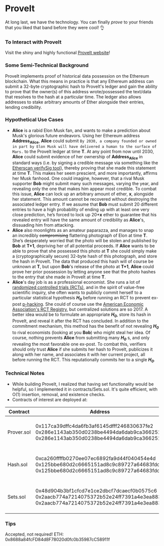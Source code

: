 # ProveIt

At long last, we have the technology. You can finally _prove_ to your friends that you liked that band before they were cool! :ok_hand:

### To Interact with ProveIt
Visit the shiny and highly functional [ProveIt website](https://noahzinsmeister.github.io/ProveIt/)!

### Some Semi-Technical Background
ProveIt implements proof of historical data possession on the Ethereum blockchain. What this means in practice is that any Ethereum address can submit a 32-byte cryptographic hash to ProveIt's ledger and gain the ability to prove that the owner(s) of this address wrote/possessed the text/data that resolves to the hash at a particular time. The ledger also allows addresses to stake arbitrary amounts of Ether alongside their entries, lending credibility.

### Hypothetical Use Cases
* __Alice__ is a rabid Elon Musk fan, and wants to make a prediction about Musk's glorious future endeavors. Using her Ethereum address __Address<sub>Alice</sub>__, __Alice__ could submit ```By 2030, a company founded or owned in part by Elon Musk will have delivered a human to the surface of Mars.``` to the ProveIt ledger at time __T__. At any point from now until 2030, __Alice__ could submit evidence of her ownership of __Address<sub>Alice</sub>__ in standard ways (i.e. by signing a credible message via something like the [Etherscan verifySig tool](https://etherscan.io/verifySig)), thereby proving that she made this statement at time __T__. This makes her seem prescient, and more importantly, affirms her Musk fanhood. One could imagine, however, that a rival Musk supporter __Bob__ might submit many such messages, varying the year, and revealing only the one that makes him appear most credible. To combat this issue, __Alice__ can lock up an arbitrary amount of ether, __x__, alongside her statement. This amount cannot be recovered without destroying the associated ledger entry. If we assume that __Bob__ must submit 20 different entries to have a high probability of ending up with at least one very close prediction, he’s forced to lock up 20*__x__ ether to guarantee that his revealed entry will have the same amount of credibility as __Alice__'s, dissuading him from attacking.
* __Alice__ also moonlights as an amateur paparazza, and manages to snap an incredibly ~~compromising~~ flattering photograph of Elon at time __T__. She’s desperately worried that the photo will be stolen and published by __Bob__ at __T+1__, depriving her of all potential proceeds. If __Alice__ wants to be able to prove that she possessed this photo at __T__ she could simply make a (cryptographically secure) 32-byte hash of this photograph, and store the hash in ProveIt. The data that produced this hash will of course be unknown at __T__, but upon __Bob__'s release of the photo at __T+1__, __Alice__ could prove her prior possession by letting anyone see that the photo hashes to the entry that she made in ProveIt at time __T__.
* __Alice__'s day job is as a professional economist. She runs a lot of [randomized controlled trials (RCTs)](https://en.wikipedia.org/wiki/Randomized_controlled_trial), and in the spirit of value-free scientific inquiry, she often wants to publicly commit herself to a particular statistical hypothesis ***H<sub>0</sub>*** before running an RCT to prevent ex-post [p-hacking](https://en.wikipedia.org/wiki/Data_dredging). She could of course use the [American Economic Association's RCT Registry](https://www.socialscienceregistry.org/site/about), but centralized solutions are so 2017. A better idea would be to formulate an appropriate ***H<sub>0</sub>***, store its hash in ProveIt, and reveal it after the RCT has concluded. In addition to the commitment mechanism, this method has the benefit of not revealing ***H<sub>0</sub>*** to rival economists (looking at you __Bob__) who might steal her idea. Of course, nothing prevents __Alice__ from submitting many ***H<sub>0</sub>*** s, and only revealing the most favorable one ex-post. To combat this, verifiers should only trust __Alice__ if she submits her hash to ProveIt, publicizes it along with her name, and associates it with her current project, all before running the RCT. This reputationally commits her to a single ***H<sub>0</sub>***. 

### Technical Notes
* While building ProveIt, I realized that having set functionality would be helpful, so I implemented it in contracts/Sets.sol. It's quite efficient, with O(1) insertion, removal, and existence checks.
* Contracts of interest are deployed at:

| Contract   | Address                                    | Link                    | Network |
|------------|--------------------------------------------|-------------------------|---------|
| Prover.sol | 0x117ca39dffc4da6fb3af6145dfff246830637fe2<br>0x286e1143ab350d0238be4494da6dab9ca3662517<br>0x286e1143ab350d0238be4494da6dab9ca3662517 | [verified on Etherscan](https://etherscan.io/address/0x117ca39dffc4da6fb3af6145dfff246830637fe2)<br>[Etherscan](https://rinkeby.etherscan.io/address/0x286e1143ab350d0238be4494da6dab9ca3662517)<br>[Etherscan](https://ropsten.etherscan.io/address/0x286e1143ab350d0238be4494da6dab9ca3662517) | Mainnet<br>Rinkeby<br>Ropsten |
| Hash.sol   | 0xca260ffffb0270ee07ec6892fa9d44f040454e4d<br>0x125bbe680d2c6665151ad8c9c89727a64683fdcb<br>0x125bbe680d2c6665151ad8c9c89727a64683fdcb | [verified on Etherscan](https://etherscan.io/address/0xca260ffffb0270ee07ec6892fa9d44f040454e4d)<br>[Etherscan](https://rinkeby.etherscan.io/address/0x125bbe680d2c6665151ad8c9c89727a64683fdcb)<br>[Etherscan](https://ropsten.etherscan.io/address/0x125bbe680d2c6665151ad8c9c89727a64683fdcb) | Mainnet<br>Rinkeby<br>Ropsten |
| Sets.sol   | 0x48d904b3bf1cfcd7e1ce2dbcf7dcaecf0b0575c6<br>0x2aacb774a7214075372b52e24ff7391a4e3ea883<br>0x2aacb774a7214075372b52e24ff7391a4e3ea883 | [verified on Etherscan](https://etherscan.io/address/0x48d904b3bf1cfcd7e1ce2dbcf7dcaecf0b0575c6)<br>[Etherscan](https://rinkeby.etherscan.io/address/0x2aacb774a7214075372b52e24ff7391a4e3ea883)<br>[Etherscan](https://ropsten.etherscan.io/address/0x2aacb774a7214075372b52e24ff7391a4e3ea883) | Mainnet<br>Rinkeby<br>Ropsten |

### Tips
Accepted, not required!
ETH: 0x8688a84fcFD84d8F78020d0fc0b35987cC58911f
